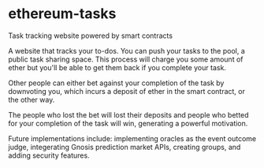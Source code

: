 # ethereum-tasks
Task tracking website powered by smart contracts

A website that tracks your to-dos. 
You can push your tasks to the pool, a public task sharing space. This process will charge you some amount of ether but
you'll be able to get them back if you complete your task.

Other people can either bet against your completion of the task by downvoting you, which incurs a deposit of ether 
in the smart contract, or the other way.

The people who lost the bet will lost their deposits and people who betted for your completion of the task will win, 
generating a powerful motivation.

Future implementations include: implementing oracles as the event outcome judge, integerating Gnosis prediction market
APIs, creating groups, and adding security features.

